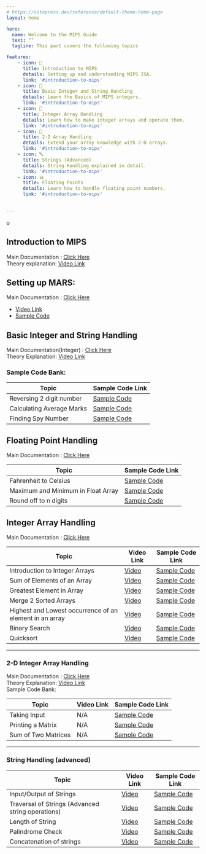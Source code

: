 ```yaml
---
# https://vitepress.dev/reference/default-theme-home-page
layout: home

hero:
  name: Welcome to the MIPS Guide
  text: ""
  tagline: This part covers the following topics

features:
    - icon: 📄
      title: Introduction to MIPS 
      details: Setting up and understanding MIPS ISA.
      link: '#introduction-to-mips'
    - icon: 🔢
      title: Basic Integer and String Handling 
      details: Learn the Basics of MIPS integers.
      link: '#introduction-to-mips'
    - icon: 🔗
      title: Integer Array Handling 
      details: Learn how to make integer arrays and operate them.
      link: '#introduction-to-mips'
    - icon: 🔲
      title: 2-D Array Handling 
      details: Extend your array knowledge with 2-D arrays.
      link: '#introduction-to-mips'
    - icon: 🔤 
      title: Strings (Advanced) 
      details: String Handling explained in detail.
      link: '#introduction-to-mips'
    - icon: 📊
      title: Floating Points 
      details: Learn how to handle floating point numbers.
      link: '#introduction-to-mips'

  
---
```


<!-- # Welcome to the MIPS Guide
  
This course covers the following topics-


* `Introduction to MIPS` - Setting up and understanding MIPS ISA.
* `Basic Integer and String Handling` - Learn the Basics of MIPS integers.
* `Integer Array Handling` - Learn how to make integer arrays and operate them.
* `2-D Array Handling` - Extend your array knowledge with 2-D arrays.
* `Strings (Advanced)` - String Handling explained in detail.
* `Floating Points` - Learn how to handle floating point numbers. -->

o
## **Introduction to MIPS**

Main Documentation : [Click Here](./mips_basics&procedures.md)  
Theory explanation: [ Video Link ](https://youtu.be/T40qoR7V6oU) 


## Setting up MARS:  

Main Documentation : [Click Here](./mips_setup.md)  


- [Video Link]( https://youtu.be/FM-0bSelrjw  )  
- [Sample Code](https://github.com/hwlab-csed/MIPS-Codes/blob/main/Intro%20to%20MIPS/First%20program/Tutorial1.asm )  

## **Basic Integer and String Handling**

Main Documentation(Integer) : [Click Here](./mips_integers&float.md)  
Theory Explanation: [Video Link ](https://youtu.be/R5UB4CnZo7Y)

### Sample Code Bank:  

| Topic                     | Sample Code Link                                                                                      |
|---------------------------|-------------------------------------------------------------------------------------------------------|
| Reversing 2 digit number  | [Sample Code](https://github.com/hwlab-csed/MIPS-Codes/blob/main/Intro%20to%20MIPS/Integers%20and%20Strings_q1.asm)     |
| Calculating Average Marks | [Sample Code](https://github.com/hwlab-csed/MIPS-Codes/blob/main/Intro%20to%20MIPS/Integers%20and%20Strings_q2.asm)     |
| Finding Spy Number        | [Sample Code](https://github.com/hwlab-csed/MIPS-Codes/blob/main/Intro%20to%20MIPS/Integers%20and%20Strings_q3.asm)     |


## **Floating Point Handling**

Main Documentation : [Click Here](https://drive.google.com/file/d/1BybUxaKDMDrL3FIs_8W87zXCUnqun1HT/view?usp=sharing)

| Topic                             | Sample Code Link                                                                                      |
|-----------------------------------|-------------------------------------------------------------------------------------------------------|
| Fahrenheit to Celsius             | [Sample Code](https://github.com/hwlabnitc/MIPS-Codes/blob/main/Floating%20point/Q1.asm)              |
| Maximum and Minimum in Float Array| [Sample Code](https://github.com/hwlabnitc/MIPS-Codes/blob/main/Floating%20point/Q2.asm)              |
| Round off to n digits             | [Sample Code](https://github.com/hwlabnitc/MIPS-Codes/blob/main/Floating%20point/Q3.asm)              |


## **Integer Array Handling**

Main Documentation : [Click Here](./mips_array.md)

| Topic                                       | Video Link                                            | Sample Code Link                                                                                      |
|---------------------------------------------|-------------------------------------------------------|-------------------------------------------------------------------------------------------------------|
| Introduction to Integer Arrays              | [Video](https://youtu.be/tvaMA7D_cjo)                 | [Sample Code](https://github.com/hwlab-csed/MIPS-Codes/blob/main/Integer%20arrays/MIPS_Integer%20Arrays_Sample%20Codes_1.asm)                 |
| Sum of Elements of an Array                 | [Video](https://youtu.be/oYBOHah18Pw)                 | [Sample Code](https://github.com/hwlab-csed/MIPS-Codes/blob/main/Integer%20arrays/MIPS_Integer%20Arrays_Practice%20Codes_1.asm)               |
| Greatest Element in Array                   | [Video](https://youtu.be/xc4gQB3S2dg)                 | [Sample Code](https://github.com/hwlab-csed/MIPS-Codes/blob/main/Integer%20arrays/MIPS_Integer%20Arrays_Practice%20Codes_2.asm)               |
| Merge 2 Sorted Arrays                       | [Video](https://youtu.be/IqFx7i-GqPI)                 | [Sample Code](https://github.com/hwlab-csed/MIPS-Codes/blob/main/Integer%20Arrays%20Advanced/Integer_Array_Advanced_Practice_Q1_Merging_Two_Sorted_Arrays.asm)  |
| Highest and Lowest occurrence of an element in an array | [Video](https://youtu.be/1tUfRNTi1t4) | [Sample Code](https://github.com/hwlab-csed/MIPS-Codes/blob/main/Integer%20Arrays%20Advanced/Integer_Array_Advanced_Practice_Q2_Highest_Lowest_Frequency.asm) |
| Binary Search                               | [Video](https://youtu.be/lKo10ZWYlDc)                 | [Sample Code](https://github.com/hwlab-csed/MIPS-Codes/blob/main/Integer%20Arrays%20Advanced/Integer_Array_Advanced_Practice_Q3_BinarySearch.asm)               |
| Quicksort                                   | [Video](https://youtu.be/ywtvFJw4HQQ)                 | [Sample Code](https://github.com/hwlab-csed/MIPS-Codes/blob/main/Integer%20Arrays%20Advanced/Integer_Array_Advanced_Practice_Q4_QuickSort.asm)               |

---

### **2-D Integer Array Handling**

Main Documentation : [Click Here](./mips_array)  
Theory Explanation: [Video Link](https://youtu.be/SHl3shv24jc)  
Sample Code Bank:  

| Topic                | Video Link | Sample Code Link                                                                                      |
|----------------------|------------|-------------------------------------------------------------------------------------------------------|
| Taking Input         | N/A        | [Sample Code](https://github.com/hwlab-csed/MIPS-Codes/blob/main/Two%20Dimensional%20Arrays/Two_Dimensional_Arrays_Sample_Q1_Taking_Input_For_Matrix.asm)     |
| Printing a Matrix    | N/A        | [Sample Code](https://github.com/hwlab-csed/MIPS-Codes/blob/main/Two%20Dimensional%20Arrays/Two_Dimensional_Arrays_Sample_Q2_Printing_Matrix.asm)           |
| Sum of Two Matrices  | N/A        | [Sample Code](https://github.com/hwlabnitc/MIPS-Codes/blob/main/Two%20Dimensional%20Arrays/Two_Dimensional_Arrays_Practice_Q1_sum_of_two_matrices.asm)       |

---  

### **String Handling (advanced)**

| Topic                          | Video Link                                            | Sample Code Link                                                                                      |
|--------------------------------|-------------------------------------------------------|-------------------------------------------------------------------------------------------------------|
| Input/Output of Strings        | [Video](https://youtu.be/R5UB4CnZo7Y)                 | [Sample Code](https://github.com/hwlab-csed/MIPS-Codes/blob/main/Intro%20to%20MIPS/Integers%20and%20Strings_q2.asm)                        |
| Traversal of Strings (Advanced string operations) | [Video](https://youtu.be/HiqgMrXHeyQ)                | [Sample Code](https://github.com/hwlab-csed/MIPS-Codes/blob/main/Strings%20Advanced/MIPS_Strings%20Advanced_Sample%20Codes_1.asm)          |
| Length of String               | [Video](https://youtu.be/GWlaAK4VdWo)                 | [Sample Code](https://github.com/hwlabnitc/MIPS-Codes/blob/main/Strings%20Advanced/MIPS_Strings_Advanced_Practice_Q1.asm)                  |
| Palindrome Check               | [Video](https://youtu.be/7mD-2DHDjEc)                 | [Sample Code](https://github.com/hwlabnitc/MIPS-Codes/blob/main/Strings%20Advanced/MIPS_Strings_Advanced_Practice_Q2.asm)                  |
| Concatenation of strings       | [Video](https://youtu.be/SDeHKgsCJE8)                 | [Sample Code](https://github.com/hwlabnitc/MIPS-Codes/blob/main/Strings%20Advanced/MIPS_Strings_Advanced_Practice_Q3.asm)                  |
